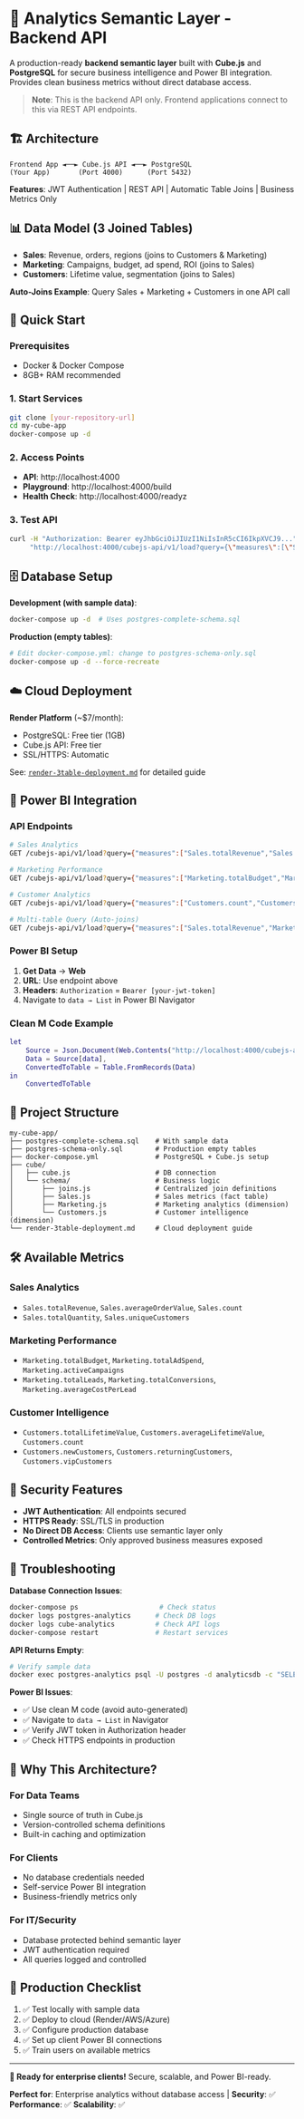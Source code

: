 # 🚀 Analytics Semantic Layer - Backend API

A production-ready **backend semantic layer** built with **Cube.js** and **PostgreSQL** for secure business intelligence and Power BI integration. Provides clean business metrics without direct database access.

> **Note**: This is the backend API only. Frontend applications connect to this via REST API endpoints.

## 🏗️ Architecture

```
Frontend App ◄──► Cube.js API ◄──► PostgreSQL
(Your App)       (Port 4000)      (Port 5432)
```

**Features**: JWT Authentication | REST API | Automatic Table Joins | Business Metrics Only

## 📊 Data Model (3 Joined Tables)

- **Sales**: Revenue, orders, regions (joins to Customers & Marketing)
- **Marketing**: Campaigns, budget, ad spend, ROI (joins to Sales)  
- **Customers**: Lifetime value, segmentation (joins to Sales)

**Auto-Joins Example**: Query Sales + Marketing + Customers in one API call

## 🔧 Quick Start

### Prerequisites
- Docker & Docker Compose
- 8GB+ RAM recommended

### 1. Start Services
```bash
git clone [your-repository-url]
cd my-cube-app
docker-compose up -d
```

### 2. Access Points
- **API**: http://localhost:4000
- **Playground**: http://localhost:4000/build
- **Health Check**: http://localhost:4000/readyz

### 3. Test API
```bash
curl -H "Authorization: Bearer eyJhbGciOiJIUzI1NiIsInR5cCI6IkpXVCJ9..." \
     "http://localhost:4000/cubejs-api/v1/load?query={\"measures\":[\"Sales.totalRevenue\"]}"
```

## 🗄️ Database Setup

**Development (with sample data)**:
```bash
docker-compose up -d  # Uses postgres-complete-schema.sql
```

**Production (empty tables)**:
```bash
# Edit docker-compose.yml: change to postgres-schema-only.sql
docker-compose up -d --force-recreate
```

## ☁️ Cloud Deployment

**Render Platform** (~$7/month):
- PostgreSQL: Free tier (1GB)
- Cube.js API: Free tier
- SSL/HTTPS: Automatic

See: [`render-3table-deployment.md`](./render-3table-deployment.md) for detailed guide

## 🔌 Power BI Integration

### API Endpoints
```bash
# Sales Analytics
GET /cubejs-api/v1/load?query={"measures":["Sales.totalRevenue","Sales.count"]}

# Marketing Performance  
GET /cubejs-api/v1/load?query={"measures":["Marketing.totalBudget","Marketing.activeCampaigns"]}

# Customer Analytics
GET /cubejs-api/v1/load?query={"measures":["Customers.count","Customers.averageLifetimeValue"]}

# Multi-table Query (Auto-joins)
GET /cubejs-api/v1/load?query={"measures":["Sales.totalRevenue","Marketing.totalBudget","Customers.count"],"dimensions":["Sales.region","Customers.customerSegment"]}
```

### Power BI Setup
1. **Get Data** → **Web**
2. **URL**: Use endpoint above
3. **Headers**: `Authorization` = `Bearer [your-jwt-token]`
4. Navigate to `data → List` in Power BI Navigator

### Clean M Code Example
```m
let
    Source = Json.Document(Web.Contents("http://localhost:4000/cubejs-api/v1/load?query={\"measures\":[\"Sales.totalRevenue\"]}", [Headers=[Authorization="Bearer [token]"]])),
    Data = Source[data],
    ConvertedToTable = Table.FromRecords(Data)
in
    ConvertedToTable
```

## 📁 Project Structure

```
my-cube-app/
├── postgres-complete-schema.sql    # With sample data
├── postgres-schema-only.sql        # Production empty tables
├── docker-compose.yml              # PostgreSQL + Cube.js setup
├── cube/
│   ├── cube.js                     # DB connection
│   └── schema/                     # Business logic
│       ├── joins.js                # Centralized join definitions
│       ├── Sales.js                # Sales metrics (fact table)
│       ├── Marketing.js            # Marketing analytics (dimension)
│       └── Customers.js            # Customer intelligence (dimension)
└── render-3table-deployment.md     # Cloud deployment guide
```

## 🛠️ Available Metrics

### Sales Analytics
- `Sales.totalRevenue`, `Sales.averageOrderValue`, `Sales.count`
- `Sales.totalQuantity`, `Sales.uniqueCustomers`

### Marketing Performance  
- `Marketing.totalBudget`, `Marketing.totalAdSpend`, `Marketing.activeCampaigns`
- `Marketing.totalLeads`, `Marketing.totalConversions`, `Marketing.averageCostPerLead`

### Customer Intelligence
- `Customers.totalLifetimeValue`, `Customers.averageLifetimeValue`, `Customers.count`
- `Customers.newCustomers`, `Customers.returningCustomers`, `Customers.vipCustomers`

## 🔐 Security Features

- **JWT Authentication**: All endpoints secured
- **HTTPS Ready**: SSL/TLS in production
- **No Direct DB Access**: Clients use semantic layer only
- **Controlled Metrics**: Only approved business measures exposed

## 🚦 Troubleshooting

**Database Connection Issues**:
```bash
docker-compose ps                    # Check status
docker logs postgres-analytics      # Check DB logs
docker logs cube-analytics          # Check API logs
docker-compose restart              # Restart services
```

**API Returns Empty**:
```bash
# Verify sample data
docker exec postgres-analytics psql -U postgres -d analyticsdb -c "SELECT COUNT(*) FROM sales;"
```

**Power BI Issues**:
- ✅ Use clean M code (avoid auto-generated)
- ✅ Navigate to `data → List` in Navigator
- ✅ Verify JWT token in Authorization header
- ✅ Check HTTPS endpoints in production

## 🎯 Why This Architecture?

### For Data Teams
- Single source of truth in Cube.js
- Version-controlled schema definitions
- Built-in caching and optimization

### For Clients  
- No database credentials needed
- Self-service Power BI integration
- Business-friendly metrics only

### For IT/Security
- Database protected behind semantic layer
- JWT authentication required
- All queries logged and controlled

## 🚀 Production Checklist

1. ✅ Test locally with sample data
2. ✅ Deploy to cloud (Render/AWS/Azure)
3. ✅ Configure production database
4. ✅ Set up client Power BI connections
5. ✅ Train users on available metrics

---

**🎉 Ready for enterprise clients!** Secure, scalable, and Power BI-ready.

**Perfect for**: Enterprise analytics without database access | **Security**: ✅ **Performance**: ✅ **Scalability**: ✅